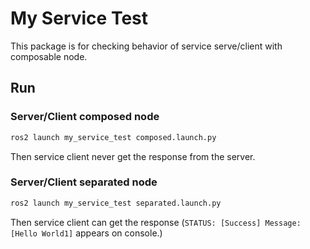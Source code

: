 # My Service Test
This package is for checking behavior of service serve/client with composable node.


## Run
### Server/Client composed node
```bash
ros2 launch my_service_test composed.launch.py
```

Then service client never get the response from the server.


### Server/Client separated node
```bash
ros2 launch my_service_test separated.launch.py
```

Then service client can get the response (`STATUS: [Success] Message: [Hello World1]` appears on console.)
